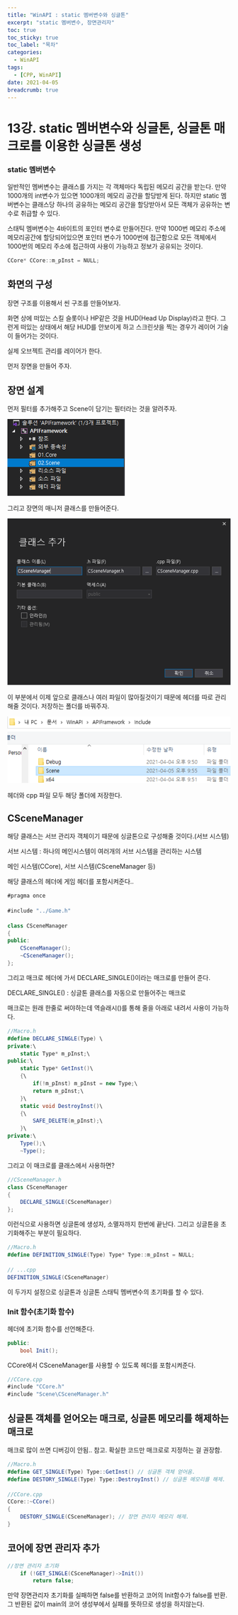 ```yaml
---
title: "WinAPI : static 멤버변수와 싱글톤"
excerpt: "static 멤버변수, 장면관리자"
toc: true
toc_sticky: true
toc_label: "목차"
categories:
  - WinAPI
tags:
  - [CPP, WinAPI]
date: 2021-04-05
breadcrumb: true
---
```


# 13강. static 멤버변수와 싱글톤, 싱글톤 매크로를 이용한 싱글톤 생성

### static 멤버변수

일반적인 멤버변수는 클래스를 가지는 각 객체마다 독립된 메모리 공간을 받는다. 만약 1000개의 int변수가 있으면 1000개의 메모리 공간을 할당받게 된다. 하지만 static 멤버변수는 클래스당 하나의 공유하는 메모리 공간을 할당받아서 모든 객체가 공유하는 변수로 취급할 수 있다.

스태틱 멤버변수는 4바이트의 포인터 변수로 만들어진다. 만약 1000번 메모리 주소에 메모리공간에 할당되어있으면 포인터 변수가 1000번에 접근함으로 모든 객체에서 1000번의 메모리 주소에 접근하여 사용이 가능하고 정보가 공유되는 것이다.

```csharp
CCore* CCore::m_pInst = NULL;
```

## 화면의 구성

장면 구조를 이용해서 씬 구조를 만들어보자.

화면 상에 떠있는 스킬 슬롯이나 HP같은 것을 HUD(Head Up Display)라고 한다. 그런게 떠있는 상태에서 해당 HUD를 안보이게 하고 스크린샷을 찍는 경우가 레이어 기술이 들어가는 것이다.

실제 오브젝트 관리를 레이어가 한다.

먼저 장면을 만들어 주자.

## 장면 설계

먼저 필터를 추가해주고 Scene이 담기는 필터라는 것을 알려주자.

![/assets/images/posts/2021-04-05/winapi13/Untitled.png](/assets/images/posts/2021-04-05/winapi13/Untitled.png)

그리고 장면의 매니저 클래스를 만들어준다.

![/assets/images/posts/2021-04-05/winapi13/Untitled%201.png](/assets/images/posts/2021-04-05/winapi13/Untitled%201.png)

이 부분에서 이제 앞으로 클래스나 여러 파일이 많아질것이기 때문에 헤더를 따로 관리해줄 것이다. 저장하는 폴더를 바꿔주자.

![/assets/images/posts/2021-04-05/winapi13/Untitled%202.png](/assets/images/posts/2021-04-05/winapi13/Untitled%202.png)

헤더와 cpp 파일 모두 해당 폴더에 저장한다.

## CSceneManager

해당 클래스는 서브 관리자 객체이기 때문에 싱글톤으로 구성해줄 것이다.(서브 시스템)

서브 시스템 : 하나의 메인시스템이 여러개의 서브 시스템을 관리하는 시스템

메인 시스템(CCore), 서브 시스템(CSceneManager 등)

해당 클래스의 헤더에 게임 헤더를 포함시켜준다..

```csharp
#pragma once

#include "../Game.h"

class CSceneManager
{
public:
	CSceneManager();
	~CSceneManager();
};
```

그리고 매크로 헤더에 가서 DECLARE_SINGLE()이라는 매크로를 만들어 준다. 

DECLARE_SINGLE() : 싱글톤 클래스를 자동으로 만들어주는 매크로

매크로는 원래 한줄로 써야하는데 역슬래시(\)를 통해 줄을 아래로 내려서 사용이 가능하다.

```csharp
//Macro.h
#define DECLARE_SINGLE(Type) \
private:\
	static Type* m_pInst;\
public:\
	static Type* GetInst()\
	{\
		if(!m_pInst) m_pInst = new Type;\
		return m_pInst;\
	}\
	static void DestroyInst()\
	{\
		SAFE_DELETE(m_pInst);\
	}\
private:\
	Type();\
	~Type();
```

그리고 이 매크로를 클래스에서 사용하면?

```csharp
//CSceneManager.h
class CSceneManager
{
	DECLARE_SINGLE(CSceneManager)
};
```

이런식으로 사용하면 싱글톤에 생성자, 소멸자까지 한번에 끝난다. 그리고 싱글톤을 초기화해주는 부분이 필요하다.

```csharp
//Macro.h
#define DEFINITION_SINGLE(Type) Type* Type::m_pInst = NULL;

// ...cpp
DEFINITION_SINGLE(CSceneManager)
```

이 두가지 설정으로 싱글톤과 싱글톤 스태틱 멤버변수의 초기화를 할 수 있다.

### Init 함수(초기화 함수)

헤더에 초기화 함수를 선언해준다.

```csharp
public:
	bool Init();
```

CCore에서 CSceneManager를 사용할 수 있도록 헤더를 포함시켜준다.

```csharp
//CCore.cpp
#include "CCore.h"
#include "Scene\CSceneManager.h"
```

## 싱글톤 객체를 얻어오는 매크로, 싱글톤 메모리를 해제하는 매크로

매크로 많이 쓰면 디버깅이 안됨.. 참고. 확실한 코드만 매크로로 지정하는 걸 권장함.

```csharp
//Macro.h
#define GET_SINGLE(Type) Type::GetInst() // 싱글톤 객체 얻어옴.
#define DESTORY_SINGLE(Type) Type::DestroyInst() // 싱글톤 메모리를 해제.

//CCore.cpp
CCore::~CCore()
{
    DESTORY_SINGLE(CSceneManager); // 장면 관리자 메모리 해제.
}
```

## 코어에 장면 관리자 추가

```csharp
//장면 관리자 초기화
    if (!GET_SINGLE(CSceneManager)->Init())
        return false;
```

만약 장면관리자 초기화를 실패하면 false를 반환하고 코어의 Init함수가 false를 반환. 그 반환된 값이 main의 코어 생성부에서 실패를 뜻하므로 생성을 하지않는다.